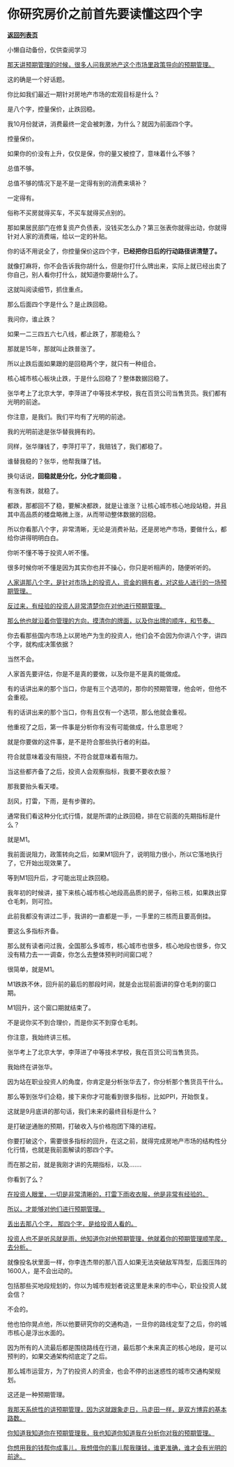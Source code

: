 # 你研究房价之前首先要读懂这四个字

[**返回列表页**](/gzh/记忆承载3)

小懒自动备份，仅供查阅学习

[那天讲预期管理的时候，很多人问我房地产这个市场里政策导向的预期管理。](https://mp.weixin.qq.com/s?__biz=MzkwMzQ1MzczOQ==&mid=2247484225&idx=1&sn=09da463d3f35fac98e19c7419a6611ee&scene=21#wechat_redirect)

这的确是一个好话题。

你比如我们最近一期针对房地产市场的宏观目标是什么？

是八个字，控量保价，止跌回稳。  

我10月份就讲，消费最终一定会被刺激，为什么？就因为前面四个字。  

控量保价。  

如果你的价没有上升，仅仅是保，你的量又被控了，意味着什么不够？  

总值不够。

总值不够的情况下是不是一定得有别的消费来填补？  

一定得有。

俗称不买房就得买车，不买车就得买点别的。

那如果居民部门在修复资产负债表，没钱买怎么办？第三张表你就得出动，你就得针对人家的消费端，给以一定的补贴。

你的话不用说全了，你控量保价这四个字，**已经把你日后的行动路径讲清楚了。**

就像打麻将，你不会告诉我你胡什么，但是你打什么牌出来，实际上就已经出卖了你自己，别人看你打什么，就知道你要胡什么了。  

这就叫阅读细节，抓住重点。

那么后面四个字是什么？是止跌回稳。  

我问你，谁止跌？  

如果一二三四五六七八线，都止跌了，那能稳么？  

那就是15年，那就叫止跌普涨了。

所以止跌后面如果跟的是回稳两个字，就只有一种组合。  

核心城市核心板块止跌，于是什么回稳了？整体数据回稳了。  

张华考上了北京大学，李萍进了中等技术学校，我在百货公司当售货员。我们都有光明的前途。

你注意，是我们。我们平均有了光明的前途。  

我的光明前途是张华替我拥有的。  

同样，张华赚钱了，李萍打平了，我赔钱了，我们都稳了。

谁替我稳的？张华，他帮我赚了钱。

换句话说，**回稳就是分化，分化才能回稳** 。  

有涨有跌，就稳了。  

都跌，那都回不了稳，要解决都跌，就是让谁涨？让核心城市核心地段站稳，并且其中高品质的楼盘略微上涨，从而带动整体数据的回稳。

所以你看那八个字，非常清晰，无论是消费补贴，还是房地产市场，要做什么，都给你讲得明明白白。  

你听不懂不等于投资人听不懂。  

很多时候你听不懂是因为其实你也并不操心，你只是听相声的，随便听听的。  

[人家讲那八个字，是针对市场上的投资人，资金的拥有者，对这些人进行的一场预期管理。  
](https://mp.weixin.qq.com/s?__biz=MzkwMzQ1MzczOQ==&mid=2247484225&idx=1&sn=09da463d3f35fac98e19c7419a6611ee&scene=21#wechat_redirect)

[反过来，有经验的投资人非常清楚你在对他进行预期管理。](https://mp.weixin.qq.com/s?__biz=MzkwMzQ1MzczOQ==&mid=2247484225&idx=1&sn=09da463d3f35fac98e19c7419a6611ee&scene=21#wechat_redirect)

[那么他也就沿着你管理的方向，摸清你的牌面，以及你出牌的顺序，和节奏。](https://mp.weixin.qq.com/s?__biz=MzkwMzQ1MzczOQ==&mid=2247484225&idx=1&sn=09da463d3f35fac98e19c7419a6611ee&scene=21#wechat_redirect)

你去看那些国内市场上以房地产为生的投资人，他们会不会因为你讲八个字，讲四个字，就构成决策依据？  

当然不会。

人家首先要评估，你是不是真的要做，以及你是不是真的能做成。

有的话讲出来的那个当口，你是有三个选项的，那你的预期管理，他会听，但他不会重视。  

有的话讲出来的那个当口，你有且仅有一个选项，那么他就会重视。  

他重视了之后，第一件事是分析你有没有可能做成，什么意思呢？  

就是你要做的这件事，是不是符合那些执行者的利益。

符合就意味着没有阻挠，不符合就意味着有阻力。

当这些都齐备了之后，投资人会观察指标，我要不要收衣服？  

那我要抬头看天喽。

刮风，打雷，下雨，是有步骤的。

通常我们看这种分化式行情，就是所谓的止跌回稳，排在它前面的先期指标是什么？  

就是M1。

我前面说阻力，政策转向之后，如果M1回升了，说明阻力很小，所以它落地执行了，它开始出现效果了。

等到M1回升后，才可能出现止跌回稳。

我年初的时候讲，接下来核心城市核心地段高品质的房子，俗称三核，如果跌出穿仓毛刺，则可捡。  

此前我都没有讲过二手，我讲的一直都是一手，一手里的三核而且要高倒挂。  

要这么多指标齐备。  

那么就有读者问过我，全国那么多城市，核心城市也很多，核心地段也很多，你又没有精力去一一调查，你怎么去整体预判时间窗口呢？

很简单，就是M1。

M1跌跌不休，回升前的最后的那段时间，就是会出现前面讲的穿仓毛刺的窗口期。  

M1回升，这个窗口期就结束了。

不是说你买不到合理价，而是你买不到穿仓毛刺。  

你注意，我始终讲三核。

张华考上了北京大学，李萍进了中等技术学校，我在百货公司当售货员。

我始终在讲张华。

因为站在职业投资人的角度，你肯定是分析张华去了，你分析那个售货员干什么。  

那么等到张华们企稳，接下来你才可能看到很多指标，比如PPI，开始恢复。  

这就是9月底讲的那句话，我们未来的最终目标是什么？  

是打破逆通胀的预期，打破收入与价格抱团下降的进程。

你要打破这个，需要很多指标的回升，在这之前，就得完成房地产市场的结构性分化行情，也就是我前面解读的那四个字。  

而在那之前，就是我刚才讲的先期指标，以及.......

你看到了么？  

[在投资人眼里，一切是非常清晰的，打雷下雨收衣服，他是非常有经验的。](https://mp.weixin.qq.com/s?__biz=MzkwMzQ1MzczOQ==&mid=2247484225&idx=1&sn=09da463d3f35fac98e19c7419a6611ee&scene=21#wechat_redirect)

[所以，才能够对他们进行预期管理。](https://mp.weixin.qq.com/s?__biz=MzkwMzQ1MzczOQ==&mid=2247484225&idx=1&sn=09da463d3f35fac98e19c7419a6611ee&scene=21#wechat_redirect)

[丢出去那八个字， 那四个字，是给投资人看的。  
](https://mp.weixin.qq.com/s?__biz=MzkwMzQ1MzczOQ==&mid=2247484225&idx=1&sn=09da463d3f35fac98e19c7419a6611ee&scene=21#wechat_redirect)

[投资人也不是听风就是雨，他知道你对他预期管理，他就着你的预期管理顺竿爬，去分析。](https://mp.weixin.qq.com/s?__biz=MzkwMzQ1MzczOQ==&mid=2247484225&idx=1&sn=09da463d3f35fac98e19c7419a6611ee&scene=21#wechat_redirect)

就像投名状里面一样，你李连杰带的那八百人如果无法突破敌军阵型，后面压阵的1600人，是不会出动的。

包括那些买地段规划的，你以为城市规划者说这里是未来的市中心，职业投资人就会信？  

不会的。

他也怕你晃点他，所以他要研究你的交通构造，一旦你的路线定型了之后，你的城市核心是浮出水面的。  

因为所有的人流最后都是围绕路线在行进，最后那个未来真正的核心地段，是可以预判的，如果交通架构彻底定了之后。  

那么城市运营方，为了钓投资人的资金，也会不停的出迷惑性的城市交通构架规划。  

这还是一种预期管理。  

[我那天系统性的讲预期管理，因为这就跟象走日，马走田一样，是双方博弈的基本路数。  
](https://mp.weixin.qq.com/s?__biz=MzkwMzQ1MzczOQ==&mid=2247484225&idx=1&sn=09da463d3f35fac98e19c7419a6611ee&scene=21#wechat_redirect)

[你知道我知道你在预期管理我，我也知道你知道我在分析你对我的预期管理。  
](https://mp.weixin.qq.com/s?__biz=MzkwMzQ1MzczOQ==&mid=2247484225&idx=1&sn=09da463d3f35fac98e19c7419a6611ee&scene=21#wechat_redirect)

[你想用我的钱帮你成事儿，我想借你的事儿帮我赚钱，谁更准确，谁才会有光明的前途。](https://mp.weixin.qq.com/s?__biz=MzkwMzQ1MzczOQ==&mid=2247484225&idx=1&sn=09da463d3f35fac98e19c7419a6611ee&scene=21#wechat_redirect)

